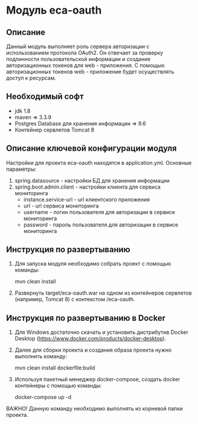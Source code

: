 Модуль eca-oauth
========================================

Описание
----------------------------------------
Данный модуль выполняет роль сервера авторизации c использованием протокола OAuth2.
Он отвечает за проверку подлинности пользовательской информации и создание авторизационных токенов
для web - приложения. С помощью авторизационных токенов web - приложение будет осуществлять доступ к ресурсам.

Необходимый софт
----------------------------------------
* jdk 1.8
* maven => 3.3.9
* Postgres Database для хранения информации => 9.6
* Контейнер сервлетов Tomcat 8

Описание ключевой конфигурации модуля
----------------------------------------
Настройки для проекта eca-oauth находятся в application.yml. Основные параметры:
1) spring.datasource - настройки БД для хранения информации
2) spring.boot.admin.client - настройки клиента для сервиса мониторинга
   * instance.service-url - url клиентского приложения
   * url - url сервиса мониторинга
   * username - логин пользователя для авторизации в сервисе мониторинга
   * password - пароль пользователя для авторизации в сервисе мониторинга

Инструкция по развертыванию
----------------------------------------

1. Для запуска модуля необходимо собрать проект с помощью команды:
    
   mvn clean install
    
2. Развернуть target/eca-oauth.war на одном из контейнеров сервлетов (например, Tomcat 8) с контекстом /eca-oauth.

Инструкция по развертыванию в Docker
-------------------------------------------------------

1. Для Windows достаточно скачать и установить дистрибутив Docker Desktop (https://www.docker.com/products/docker-desktop).

2. Далее для сборки проекта и создания образа проекта нужно выполнить команду:

    mvn clean install dockerfile:build

3. Используя пакетный менеджер docker-compose, создать docker контейнеры с помощью команды:

    docker-compose up -d

ВАЖНО! Данную команду необходимо выполнять из корневой папки проекта.